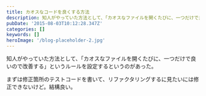 ```yaml
---
title: カオスなコードを良くする方法
description: 知人がやっていた方法として、「カオスなファイルを開くたびに、一つだけで良いので改善する」というルールを設定するというのがあった。
pubDate: '2015-08-03T10:12:28.347Z'
categories: []
keywords: []
heroImage: '/blog-placeholder-2.jpg'
---
```


知人がやっていた方法として、「カオスなファイルを開くたびに、一つだけで良いので改善する」というルールを設定するというのがあった。

まずは修正箇所のテストコードを書いて、リファクタリングするに見たいには修正できないけど。結構良い。